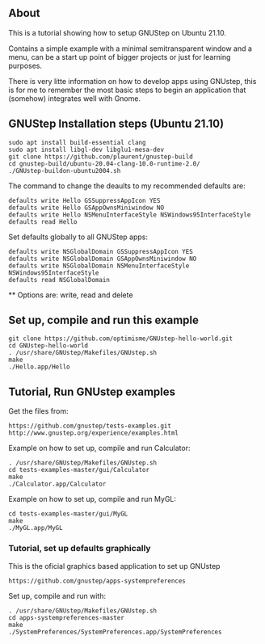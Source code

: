 ## About

This is a tutorial showing how to setup GNUStep on Ubuntu 21.10.

Contains a simple example with a minimal semitransparent window and a menu, can be a start up point of bigger projects or just for learning purposes.

There is very litte information on how to develop apps using GNUstep, this is for me to remember the most basic steps to begin an application that (somehow) integrates well with Gnome.



## GNUStep Installation steps (Ubuntu 21.10)

```
sudo apt install build-essential clang
sudo apt install libgl-dev libglu1-mesa-dev
git clone https://github.com/plaurent/gnustep-build
cd gnustep-build/ubuntu-20.04-clang-10.0-runtime-2.0/
./GNUstep-buildon-ubuntu2004.sh
```

The command to change the deaults to my recommended defaults are:

```
defaults write Hello GSSuppressAppIcon YES
defaults write Hello GSAppOwnsMiniwindow NO
defaults write Hello NSMenuInterfaceStyle NSWindows95InterfaceStyle
defaults read Hello
```

Set defaults globally to all GNUStep apps:
```
defaults write NSGlobalDomain GSSuppressAppIcon YES
defaults write NSGlobalDomain GSAppOwnsMiniwindow NO
defaults write NSGlobalDomain NSMenuInterfaceStyle NSWindows95InterfaceStyle
defaults read NSGlobalDomain
```

** Options are: write, read and delete


## Set up, compile and run this example

```
git clone https://github.com/optimisme/GNUstep-hello-world.git
cd GNUstep-hello-world
. /usr/share/GNUstep/Makefiles/GNUstep.sh
make
./Hello.app/Hello
```

## Tutorial, Run GNUstep examples

Get the files from:

```
https://github.com/gnustep/tests-examples.git
http://www.gnustep.org/experience/examples.html
```

Example on how to set up, compile and run Calculator:

```
. /usr/share/GNUstep/Makefiles/GNUstep.sh
cd tests-examples-master/gui/Calculator
make
./Calculator.app/Calculator
```

Example on how to set up, compile and run MyGL:

```
cd tests-examples-master/gui/MyGL
make
./MyGL.app/MyGL
```

### Tutorial, set up defaults graphically

This is the oficial graphics based application to set up GNUstep

```
https://github.com/gnustep/apps-systempreferences
```

Set up, compile and run with:

```
. /usr/share/GNUstep/Makefiles/GNUstep.sh
cd apps-systempreferences-master
make
./SystemPreferences/SystemPreferences.app/SystemPreferences
```

